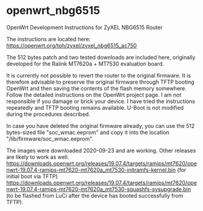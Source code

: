 # openwrt_nbg6515
OpenWrt Development Instructions for ZyXEL NBG6515 Router

The instructions are located here:
https://openwrt.org/toh/zyxel/zyxel_nbg6515_ac750

The 512 bytes patch and two tested downloads are included here, originally developed for the Ralink MT7620a + MT7530 evaluation board.

It is currently not possible to revert the router to the original firmware. It is therefore advisable to preserve the original firmware through TFTP booting OpenWrt and then saving the contents of the flash memory somewhere. Follow the detailed instructions on the OpenWrt project page. I am not responsible if you damage or brick your device. I have tried the instructions repeatedly and TFTP booting remains available. U-Boot is not modified during the procedures described.

In case you have deleted the original firmware already, you can use the 512 bytes-sized file "soc_wmac.eeprom" and copy it into the location "/lib/firmware/soc_wmac.eeprom".

The images were downloaded 2020-09-23 and are working. Other releases are likely to work as well.
https://downloads.openwrt.org/releases/19.07.4/targets/ramips/mt7620/openwrt-19.07.4-ramips-mt7620-mt7620a_mt7530-initramfs-kernel.bin (for initial boot via TFTP)
https://downloads.openwrt.org/releases/19.07.4/targets/ramips/mt7620/openwrt-19.07.4-ramips-mt7620-mt7620a_mt7530-squashfs-sysupgrade.bin (to be flashed from LuCi after the device has booted successfully from TFTP).
